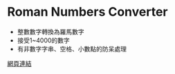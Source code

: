 # Roman Numbers Converter
- 整數數字轉換為羅馬數字
- 接受1~4000的數字
- 有非數字字串、空格、小數點的防呆處理

[網頁連結](https://tomatosoup0126.github.io/Roman-Numbers-Converter/)
